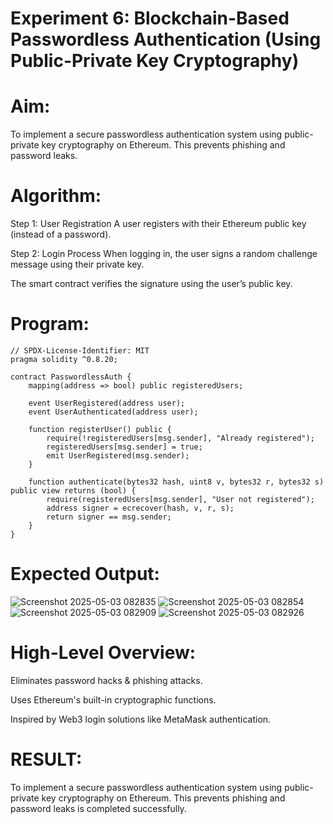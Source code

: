 # Experiment 6: Blockchain-Based Passwordless Authentication (Using Public-Private Key Cryptography)
# Aim:
To implement a secure passwordless authentication system using public-private key cryptography on Ethereum. This prevents phishing and password leaks.

# Algorithm:
Step 1: User Registration
A user registers with their Ethereum public key (instead of a password).


Step 2: Login Process
When logging in, the user signs a random challenge message using their private key.


The smart contract verifies the signature using the user’s public key.



# Program:
```
// SPDX-License-Identifier: MIT
pragma solidity ^0.8.20;

contract PasswordlessAuth {
    mapping(address => bool) public registeredUsers;

    event UserRegistered(address user);
    event UserAuthenticated(address user);

    function registerUser() public {
        require(!registeredUsers[msg.sender], "Already registered");
        registeredUsers[msg.sender] = true;
        emit UserRegistered(msg.sender);
    }

    function authenticate(bytes32 hash, uint8 v, bytes32 r, bytes32 s) public view returns (bool) {
        require(registeredUsers[msg.sender], "User not registered");
        address signer = ecrecover(hash, v, r, s);
        return signer == msg.sender;
    }
}
```

# Expected Output:
![Screenshot 2025-05-03 082835](https://github.com/user-attachments/assets/993e2988-a48a-4c3f-9753-f79294988359)
![Screenshot 2025-05-03 082854](https://github.com/user-attachments/assets/0b245266-1bf1-4a72-a9dd-42fb4c2fa43e)
![Screenshot 2025-05-03 082909](https://github.com/user-attachments/assets/0f9d8d77-4eef-48f1-b7e2-f7ca26514d81)
![Screenshot 2025-05-03 082926](https://github.com/user-attachments/assets/9d7abe4c-0f4b-448d-9df5-17f594d285c3)



# High-Level Overview:
Eliminates password hacks & phishing attacks.


Uses Ethereum's built-in cryptographic functions.


Inspired by Web3 login solutions like MetaMask authentication.

# RESULT: 
To implement a secure passwordless authentication system using public-private key cryptography on Ethereum. This prevents phishing and password leaks is completed successfully.
